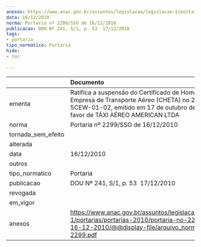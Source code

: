 ```yaml
---
anexos: https://www.anac.gov.br/assuntos/legislacao/legislacao-1/portarias/portarias-2010/portaria-no-2299-sso-de-16-12-2010/@@display-file/arquivo_norma/PA2010-2299.pdf
data: 16/12/2010
norma: Portaria nº 2299/SSO de 16/12/2010
publicacao: DOU Nº 241, S/1, p. 53  17/12/2010
tags:
- portaria
tipo_normatico: Portaria
hide: 
- toc 
 
---
```


|                    | Documento                                                                                                                                                                               |
|:-------------------|:----------------------------------------------------------------------------------------------------------------------------------------------------------------------------------------|
| ementa             | Ratifica a suspensão do Certificado de Homologação de Empresa de Transporte Aéreo (CHETA) no 2004-03-5CEW-01-02, emitido em 17 de outubro de 2008, em favor de TÁXI AÉREO AMERICAN LTDA |
| norma              | Portaria nº 2299/SSO de 16/12/2010                                                                                                                                                      |
| tornada_sem_efeito |                                                                                                                                                                                         |
| alterada           |                                                                                                                                                                                         |
| data               | 16/12/2010                                                                                                                                                                              |
| outros             |                                                                                                                                                                                         |
| tipo_normatico     | Portaria                                                                                                                                                                                |
| publicacao         | DOU Nº 241, S/1, p. 53  17/12/2010                                                                                                                                                      |
| revogada           |                                                                                                                                                                                         |
| em_vigor           |                                                                                                                                                                                         |
| anexos             | https://www.anac.gov.br/assuntos/legislacao/legislacao-1/portarias/portarias-2010/portaria-no-2299-sso-de-16-12-2010/@@display-file/arquivo_norma/PA2010-2299.pdf                       |